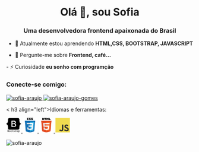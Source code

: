 <h1 align="center">Olá 👋, sou Sofia</h1>
<h3 align="center">Uma desenvolvedora frontend apaixonada do Brasil</h3>

- 🌱 Atualmente estou aprendendo **HTML,CSS, BOOTSTRAP, JAVASCRIPT**

- 💬 Pergunte-me sobre **Frontend, café...**

​​- ⚡ Curiosidade **eu sonho com programção**

<h3 align="left">Conecte-se comigo:</h3>
<p align ="esquerda">
<a href="https://dev.to/sofia-araujo" target="blank">
  <img align="center" src="https://raw.githubusercontent.com/rahuldkjain/ github-profile-readme-generator/master/src/images/icons/Social/devto.svg" alt="sofia-araujo" height="30" width="40"/>
</a> 
<a href=" https://linkedin.com/in/sofia-araujo-gomes" target="blank"><img align="center" src="https://raw.githubusercontent.com/rahuldkjain/github-profile-readme- gerador/master/src/images/icons/Social/linked-in-alt.svg" alt="sofia-araujo-gomes" height="30" width="40"/>
</a>
</p>

< h3 align="left">Idiomas e ferramentas:</h3>
<p align="left"> 
  <a href="https://getbootstrap.com" target="_blank" rel="noreferrer"> <img src ="https://raw.githubusercontent.com/devicons/devicon/master/icons/bootstrap/bootstrap-plain-wordmark.svg" alt="bootstrap" width="40" height="40"/> 
  </a > <a href="https://www.w3schools.com/css/" target="_blank" rel="noreferrer"> <img src="https://raw.githubusercontent.com/devicons/devicon/master /icons/css3/css3-original-wordmark.svg" alt="css3" width="40" height="40"/> 
  </a> <a href="https://www.w3.org/html /" target="_blank" rel="noreferrer"> <img src="https://raw.githubusercontent.com/devicons/devicon/master/icons/html5/html5-original-wordmark.svg" alt="html5 " width="40" height="40"/> 
  </a> <a href="https://developer.mozilla.org/en-US/docs/Web/JavaScript" target="_blank" rel=" noreferrer"> <img src="https://raw.githubusercontent.com/devicons/devicon/master/icons/javascript/javascript-original.svg" alt="javascript" width="40" height="40"/> 
  </a> 
</p>

<p> 
  <img align="center" src="https://github-readme-stats.vercel.app/api?username=sofia-araujo&show_icons=true&locale=en" alt="sofia-araujo"/>
</p>

